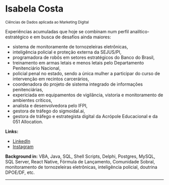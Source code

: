 

# Isabela Costa
<sub> Ciências de Dados aplicada ao Marketing Digital </sub>

Experiências acumuladas que hoje se combinam num perfil analítico-estratégico e em busca de desafios ainda maiores:
- sistema de monitoramente de tornozeleiras eletrônicas,
- inteligência policial e proteção externa da SEJUS/PI,
- programadora de robôs em setores estratégicos do Banco do Brasil, 
- treinamento em armas letais e menos letais pelo Departamento Penitenciário Nacional,
- policial penal no estado, sendo a única mulher a participar do curso de intervenção em recintos carcerários,
- coordenadora do projeto de sistema integrado de informações penitenciárias,
- expericiada em equipamentos de vigilância, vistoria e monitoramento de ambientes críticos,
- analista e desenvolvedora pelo IFPI, 
- gestora de tráfego do sigmoidal.ai, 
- gestora de tráfego e estrategista digital da Acrópole Educacional e da 051 Allocation.


**Links:**
* [LinkedIn](https://www.linkedin.com/in/isabela-analytica)
* [Instagram](https://www.instagram.com/isabela_analytica)


**Background in:** VBA, Java, SQL, Shell Scripts, Delphi, Postgres, MySQL, SQL Server, React Native, Fórmula de Lançamento, Comunidade Sobral, monitoramento de tornozeleiras eletrônicas, inteligência policial, doutrina DPOE/DF, etc.



---




